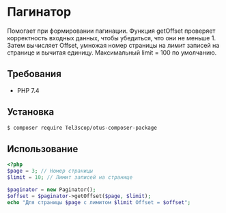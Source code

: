 # Пагинатор

Помогает при формировании пагинации.
Функция getOffset проверяет корректность входных данных, чтобы убедиться, что они не меньше 1. 
Затем вычисляет Offset, умножая номер страницы на лимит записей на странице и вычитая единицу.
Максимальный limit = 100 по умолчанию.

## Требования

- PHP 7.4

## Установка

```bash
$ composer require Tel3scop/otus-composer-package
```

## Использование

```php 
<?php
$page = 3; // Номер страницы
$limit = 10; // Лимит записей на странице

$paginator = new Paginator();
$offset = $paginator->getOffset($page, $limit);
echo "Для страницы $page с лимитом $limit Offset = $offset";
```